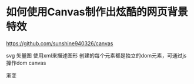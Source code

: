 # 如何使用Canvas制作出炫酷的网页背景特效

https://github.com/sunshine940326/canvas


svg 矢量图 使用xml来描述图形 创建的每个元素都是独立的dom元素，可通过js操作dom
canvas 

渐变
